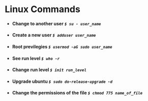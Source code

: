 # Linux Commands


* #### Change to another user *`$ su - user_name`*

* #### Create a new user *`$ adduser user_name`*

* #### Root previlegies *`$ usermod -aG sudo user_name`*

* #### See run level *`$ who -r`*

* #### Change run level *`$ init run_level`*

* #### Upgrade ubuntu *`$ sudo do-release-upgrade -d`*

* #### Change the permissions of the file *`$ chmod 775 name_of_file`*

